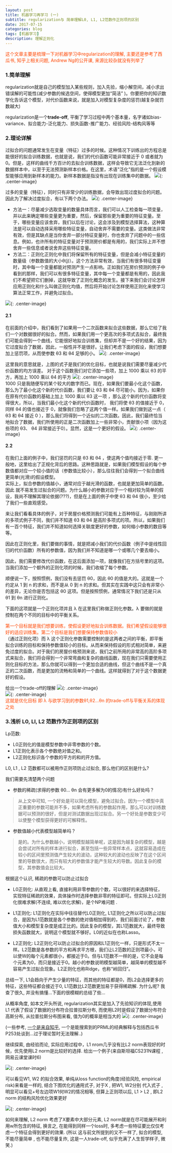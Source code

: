 ```yaml
---
layout: post
title: 机器学习再学习 (一)
subtitle: regularization与 简单理解L0, L1, L2范数作正则项的区别
date: 2017-07-15
categories: blog
tags: [机器学习]
description: 理解正则化
---
```

<span style='color:OrangeRed '>这个文章主要是梳理一下对机器学习中regularization的理解, 主要还是参考了西瓜书, 知乎上相关问题,  Andrew Ng的公开课, 来源比较杂就没有列举了</span>
### 1.简单理解
regularization就是自己的模型加入某些规则，加入先验，缩小解空间，减小求出错误解的可能性(减少参数的候选空间，使得模型更加“简洁” )。你要把你的知识数学化告诉这个模型，对代价函数来说，就是加入对模型复杂度的惩罚(越复杂就罚数越大)  

regularization是一个**trade-off**,  平衡了学习过程中两个基本量，名字诸如bias-variance、拟合能力-泛化能力、损失函数-推广能力、经验风险-结构风等等  

### 2.理论详解
过拟合的问题通常发生在变量（特征）过多的时候。这种情况下训练出的方程总是能很好的拟合训练数据，也就是说，我们的代价函数可能非常接近于 0 或者就为 0。但是，这样的曲线千方百计的去拟合训练数据，这样会导致它无法泛化到新的数据样本中，以至于无法预测新样本价格。在这里，术语"泛化"指的是一个假设模型能够应用到新样本的能力。新样本数据是指没有出现在训练集中的数据。
![](/img/my_article_images/20170715-ml-regularization/ml1-1.png){: .center-image}

过多的变量（特征），同时只有非常少的训练数据，会导致出现过度拟合的问题。因此为了解决过度拟合，有以下两个办法。
![](/img/my_article_images/20170715-ml-regularization/ml1-2.png){: .center-image}  

* 方法一：尽量减少选取变量的数量具体而言，我们可以人工检查每一项变量，并以此来确定哪些变量更为重要，然后，保留那些更为重要的特征变量。至于，哪些变量应该舍弃，我们以后在讨论，这会涉及到模型选择算法，这种算法是可以自动选择采用哪些特征变量，自动舍弃不需要的变量。这类做法非常有效，但是其缺点是当你舍弃一部分特征变量时，你也舍弃了问题中的一些信息。例如，也许所有的特征变量对于预测房价都是有用的，我们实际上并不想舍弃一些信息或者说舍弃这些特征变量。
* 方法二：正则化正则化中我们将保留所有的特征变量，但是会减小特征变量的数量级（参数数值的大小θ(j)）。这个方法非常有效，当我们有很多特征变量时，其中每一个变量都能对预测产生一点影响。正如我们在房价预测的例子中看到的那样，我们可以有很多特征变量，其中每一个变量都是有用的，因此我们不希望把它们删掉，这就导致了正则化概念的发生。接下来我们会讨论怎样应用正则化和什么叫做正则化均值，然后将开始讨论怎样使用正则化来使学习算法正常工作，并避免过拟合。  

![](/img/my_article_images/20170715-ml-regularization/ml1-3.png){: .center-image}  

#### 2.1
在前面的介绍中，我们看到了如果用一个二次函数来拟合这些数据，那么它给了我们一个对数据很好的拟合。然而，如果我们用一个更高次的多项式去拟合，最终我们可能会得到一个曲线，它能很好地拟合训练集，但却并不是一个好的结果，因为它过度拟合了数据，因此，一般性并不是很好。让我们考虑下面的假设，我们想要加上惩罚项，从而使参数 θ3 和 θ4 足够的小。
![](/img/my_article_images/20170715-ml-regularization/ml1-4.png){: .center-image}  

这里我的意思就是，上图的式子是我们的优化目标，也就是说我们需要尽量减少代价函数的均方误差。
对于这个函数我们对它添加一些项，加上 1000 乘以 θ3 的平方，再加上 1000 乘以 θ4 的平方
![](/img/my_article_images/20170715-ml-regularization/ml1-5.png){: .center-image}  
1000 只是我随便写的某个较大的数字而已。现在，如果我们要最小化这个函数，那么为了最小化这个新的代价函数，我们要让 θ3 和 θ4 尽可能小。因为，如果你在原有代价函数的基础上加上 1000 乘以 θ3 这一项 ，那么这个新的代价函数将变得很大，所以，当我们最小化这个新的代价函数时， 我们将使 θ3 的值接近于 0，同样 θ4 的值也接近于 0，就像我们忽略了这两个值一样。如果我们做到这一点（ θ3 和 θ4 接近 0 ），那么我们将得到一个近似的二次函数。因此，我们最终恰当地拟合了数据，我们所使用的正是二次函数加上一些非常小，贡献很小项（因为这些项的 θ3、 θ4 非常接近于0）。显然，这是一个更好的假设。
![](/img/my_article_images/20170715-ml-regularization/ml1-6.png){: .center-image}  

#### 2.2
在我们上面的例子中，我们惩罚的只是 θ3 和 θ4 ，使这两个值均接近于零. 更一般地，这里给出了正规化背后的思路。这种思路就是，如果我们模型假设的每个参数值都对应一个较小值的话（参数值比较小），那么往往我们会得到一个拟合曲线更简单(光滑)的假设模型。  
实际上，拟合参数的值越小，通常对应于越光滑的函数，也就是更加简单的函数。因此 就不易发生过拟合的问题。为什么越小的参数对应于一个相对较为简单的假设，我尚不理解其理论依据(???)，但是在上面的例子中使 θ3 和 θ4 很小，至少给了我们一些直观感受。

来让我们看看具体的例子，对于房屋价格预测我们可能有上百种特征，与刚刚所讲的多项式例子不同，我们并不知道 θ3 和 θ4 是高阶多项式的项。所以，如果我们有一百个特征，我们并不知道如何选择关联度更好的参数，如何缩小参数的数目等等。  

因此在正则化里，我们要做的事情，就是把减小我们的代价函数（例子中是线性回归的代价函数）所有的参数值，因为我们并不知道是哪一个或哪几个要去缩小。  

因此，我们需要修改代价函数，在这后面添加一项，就像我们在方括号里的这项。当我们添加一个额外的正则化项的时候，我们收缩了每个参数。  

顺便说一下，按照惯例，我们没有去惩罚 θ0，因此 θ0 的值是大的。这就是一个约定从 1 到 n 的求和，而不是从 0 到 n 的求和。但其实在实践中这只会有非常小的差异，无论你是否包括这 θ0 这项。但是按照惯例，通常情况下我们还是只从 θ1 到 θn 进行正则化。  

下面的这项就是一个正则化项并且 λ 在这里我们称做正则化参数。λ 要做的就是控制在两个不同的目标中的平衡关系。  

<span style='color:OrangeRed '>第一个目标就是我们想要训练，使假设更好地拟合训练数据。我们希望假设能够很好的适应训练集。第二个目标是我们想要保持参数值较小</span>   
（通过正则化项）而 λ 这个正则化参数需要控制的是这两者之间的平衡，即平衡拟合训练的目标和保持参数值较小的目标。从而来保持假设的形式相对简单，来避免过度的拟合。对于我们的房屋价格预测来说，我们之前所用的非常高的高阶多项式来拟合，我们将会得到一个非常弯曲和复杂的曲线函数，现在我们只需要使用正则化目标的方法，那么你就可以得到一个更加合适的曲线，但这个曲线不是一个真正的二次函数，而是更加的流畅和简单的一个曲线。这样就得到了对于这个数据更好的假设。  

给出一个trade-off的理解
![](/img/my_article_images/20170715-ml-regularization/ml1-7.png){: .center-image}  
![]( /img/my_article_images/20170715-ml-regularization/ml1-8.png){: .center-image}  
<span style='color:OrangeRed '>这就是优化目标 即 λ 与欲学习到的参数θ1,θ2...θn 的trade-off与平衡关系的体现之处 </span>  

### 3.浅析 L0, Ll, L2 范数作为正则项的区别
Lp范数:  

* L0正则化的值是模型参数中非零参数的个数。
* L1正则化表示各个参数绝对值之和。
* L2正则化标识各个参数的平方的和的开方值。  

L0, L1 , L2 范数都可以被用作正则项防止过拟合, 那么他们的区别是什么?  

我们需要先清楚两个问题

* 参数的稀疏(求得的参数 θ0... θn 会有更多解为0的情况)有什么好处吗？ 
> 从上文中可知, 一个好处是可以简化模型，避免过拟合。因为一个模型中真正重要的参数可能并不多，如果考虑所有的参数起作用，那么可以对训练数据可以预测的很好，但是对测试数据出现过拟合。另一个好处是参数变少可以使整个模型获得更好的可解释性。

* 参数值越小代表模型越简单吗？
 >是的。为什么参数越小，说明模型越简单呢，这是因为越复杂的模型，越是会尝试对所有的样本进行拟合，甚至包括一些异常样本点，这就容易造成在较小的区间里预测值产生较大的波动，这种较大的波动也反映了在这个区间里的导数很大，而只有较大的参数值才能产生较大的导数。因此复杂的模型，其参数值会比较大。

根据这个认识, 稀疏的参数可以防止过拟合

* L0正则化: 从直观上看, 直接利用非零参数的个数，可以很好的来选择特征，实现特征稀疏的效果，具体操作时选择参数非零的特征即可。但实际上L0正则化很难求解(不连续, 难以优化求解)，是个NP难问题 . 

* L1正则化: L1正则化在实际中往往替代L0正则化, L1正则化之所以可以防止过拟合，是因为L1范数就是各个参数的绝对值相加得到的，我们前面讨论了，参数值大小和模型复杂度是成正比的。因此复杂的模型，其L1范数就大，最终导致损失函数就大，说明这个模型就不够好。L0的近似在也称Lasso。

* L2正则化: L2正则化可以防止过拟合的原因和L1正则化一样，只是形式不太一样。L2范数是各参数的平方和再求平方根，我们让L2范数的正则项最小，可以使W的每个元素都很小，都接近于0。但与L1范数不一样的是，它不会是每个元素为0，而只是接近于0。越小的参数说明模型越简单，越简单的模型越不容易产生过拟合现象。L2正则化也称Ridge，也称“岭回归”。

总结一下,  L1会趋向于产生少量的特征，而其他的特征都是0，而L2会选择更多的特征，这些特征都会接近于0, L1范数比L2范数更加易于获得稀疏解. 为什么呢? 我查了很久, 并没有搞懂...下面的很模糊的总结了些...  

从概率角度, 如本文开头所说, regularization其实是加入了先验知识的体现,使用 L1 代表了假设了数据的分布符合拉普拉斯分布, 而使用L2时是假设了数据分布符合高斯分布, 从拉普拉斯分布图来看, 值为0的概率是相当大的
![](/img/my_article_images/20170715-ml-regularization/ml1-9.png){: .center-image}  

(一些参考,  [一个是来自知乎](https://www.zhihu.com/question/37096933?sort=created), 一个是能搜索到的PRML的经典解释与包括西瓜书P253处谈到...过于理论暂时无法理解..)  

继续探索, 由经验而论, 实际应用过程中，L1 nrom几乎没有比L2 norm表现好的时候，优先使用L2 norm是比较好的选择. 给出一个例子(来自斯坦福CS231N课程 , 网易云课堂课时6)  

![](/img/my_article_images/20170715-ml-regularization/ml1-10.png){: .center-image}  

可以看见W1, W2 的拟合效果, 单纯从loss function的角度(经验风险, empirical risk)来看是一样的, 结合下图优化的通用式子, 对于X , 把W1, W2分别 代入式子 ,明显可以看见+号左边项W1何W2的情况相等, 但算上正则项以后, L1 > L2 , 即L2 norm 的结构风险优化效果更好  

![](/img/my_article_images/20170715-ml-regularization/ml1-11.png){: .center-image}  

如何来理解, L2 norm 考虑了X要素中大部分元素, L2 norm就是在尽可能展开和利用w所包含的特征, 换言之, 在能得到同样一个loss时, 多考虑一些特征要比仅仅考虑一个特征会得到更好的效果. (所以 这与前文所提到的又不一样了, 拟合的模型, 不能尽量简单 , 也不能尽量复炸, 这是一人trade-off, 似乎充满了人生哲学样子, 微笑.) 


 
